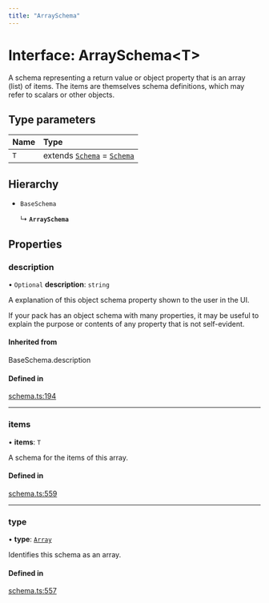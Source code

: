 ```yaml
---
title: "ArraySchema"
---
```

# Interface: ArraySchema<T\>

A schema representing a return value or object property that is an array (list) of items.
The items are themselves schema definitions, which may refer to scalars or other objects.

## Type parameters

| Name | Type |
| :------ | :------ |
| `T` | extends [`Schema`](../types/Schema.md) = [`Schema`](../types/Schema.md) |

## Hierarchy

- `BaseSchema`

  ↳ **`ArraySchema`**

## Properties

### description

• `Optional` **description**: `string`

A explanation of this object schema property shown to the user in the UI.

If your pack has an object schema with many properties, it may be useful to
explain the purpose or contents of any property that is not self-evident.

#### Inherited from

BaseSchema.description

#### Defined in

[schema.ts:194](https://github.com/coda/packs-sdk/blob/main/schema.ts#L194)

___

### items

• **items**: `T`

A schema for the items of this array.

#### Defined in

[schema.ts:559](https://github.com/coda/packs-sdk/blob/main/schema.ts#L559)

___

### type

• **type**: [`Array`](../enums/ValueType.md#array)

Identifies this schema as an array.

#### Defined in

[schema.ts:557](https://github.com/coda/packs-sdk/blob/main/schema.ts#L557)
